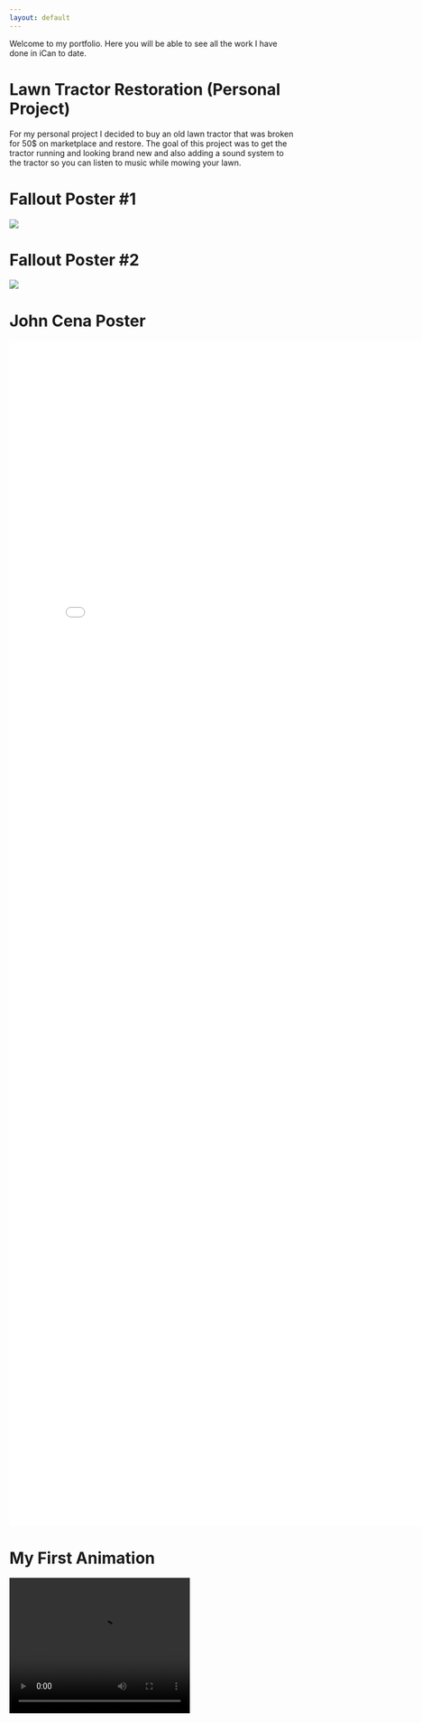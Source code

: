 ```yaml
---
layout: default
---
```



Welcome to my portfolio. Here you will be able to see all the work I have done in iCan to date.

# Lawn Tractor Restoration (Personal Project)

For my personal project I decided to buy an old lawn tractor that was broken for 50$ on marketplace and restore. The goal of this project was to get the tractor running and looking brand new and also adding a sound system to the tractor so you can listen to music while mowing your lawn. 

# Fallout Poster #1

<img src="FALLOUT Poster.png">

# Fallout Poster #2

<img src="Fallout Poster 2.png">

# John Cena Poster

<embed src="text effedct 1.pdf" width="800px" height="2100px">

# My First Animation

<video width="320" height="240" controls>
  <source src="Screen Recording 2023-10-03 at 3.59.34 PM.mov">

# Heritage Huskies Logo

<img src="Back logo.pdf">

# Board Game Money Design

<img src="board game 50$ copy.png">

# Musical Poster

<img src="posterproject.pdf">

# Comic Pages V1 & V2

<img src="comic pages v1.pdf">

<img src="comic pages v2.pdf">

# Circle Logo Project

<img src="Circle Logo Project.pdf">

# Photo Gallery Project

<img src="photo gallery good copy.pdf">

# Heritage Agenda Cover Prototype

<img src="HRHS AGENDA COVER PAGE GOOD COPY.png">
